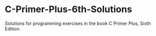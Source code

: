 # C-Primer-Plus-6th-Solutions
Solutions for programming exercises in the book C Primer Plus, Sixth Edition.
